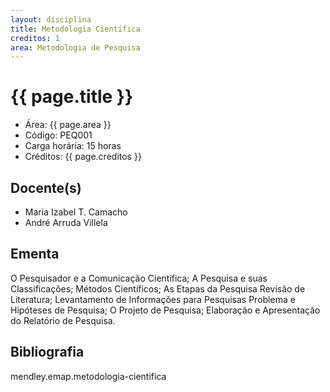 ```yaml
---
layout: disciplina
title: Metodologia Científica
creditos: 1
area: Metodologia de Pesquisa
---
```


# {{ page.title }}

- Área: {{ page.area }}     
- Código: PEQ001
- Carga horária: 15 horas
- Créditos: {{ page.creditos }}

## Docente(s) 

- Maria Izabel T. Camacho
- André Arruda Villela

## Ementa

O Pesquisador e a Comunicação Científica; A Pesquisa e suas
Classificações; Métodos Científicos; As Etapas da Pesquisa Revisão de
Literatura; Levantamento de Informações para Pesquisas Problema e
Hipóteses de Pesquisa; O Projeto de Pesquisa; Elaboração e
Apresentação do Relatório de Pesquisa.

## Bibliografia

mendley.emap.metodologia-cientifica

